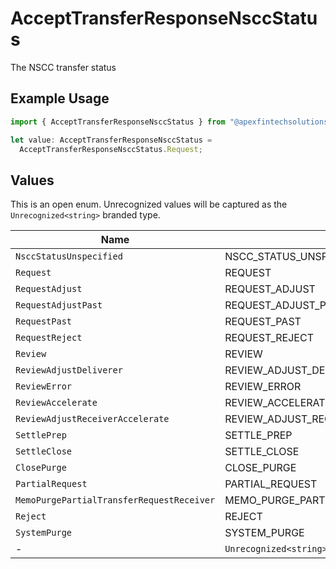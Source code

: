 # AcceptTransferResponseNsccStatus

The NSCC transfer status

## Example Usage

```typescript
import { AcceptTransferResponseNsccStatus } from "@apexfintechsolutions/ascend-sdk/models/components";

let value: AcceptTransferResponseNsccStatus =
  AcceptTransferResponseNsccStatus.Request;
```

## Values

This is an open enum. Unrecognized values will be captured as the `Unrecognized<string>` branded type.

| Name                                         | Value                                        |
| -------------------------------------------- | -------------------------------------------- |
| `NsccStatusUnspecified`                      | NSCC_STATUS_UNSPECIFIED                      |
| `Request`                                    | REQUEST                                      |
| `RequestAdjust`                              | REQUEST_ADJUST                               |
| `RequestAdjustPast`                          | REQUEST_ADJUST_PAST                          |
| `RequestPast`                                | REQUEST_PAST                                 |
| `RequestReject`                              | REQUEST_REJECT                               |
| `Review`                                     | REVIEW                                       |
| `ReviewAdjustDeliverer`                      | REVIEW_ADJUST_DELIVERER                      |
| `ReviewError`                                | REVIEW_ERROR                                 |
| `ReviewAccelerate`                           | REVIEW_ACCELERATE                            |
| `ReviewAdjustReceiverAccelerate`             | REVIEW_ADJUST_RECEIVER_ACCELERATE            |
| `SettlePrep`                                 | SETTLE_PREP                                  |
| `SettleClose`                                | SETTLE_CLOSE                                 |
| `ClosePurge`                                 | CLOSE_PURGE                                  |
| `PartialRequest`                             | PARTIAL_REQUEST                              |
| `MemoPurgePartialTransferRequestReceiver`    | MEMO_PURGE_PARTIAL_TRANSFER_REQUEST_RECEIVER |
| `Reject`                                     | REJECT                                       |
| `SystemPurge`                                | SYSTEM_PURGE                                 |
| -                                            | `Unrecognized<string>`                       |